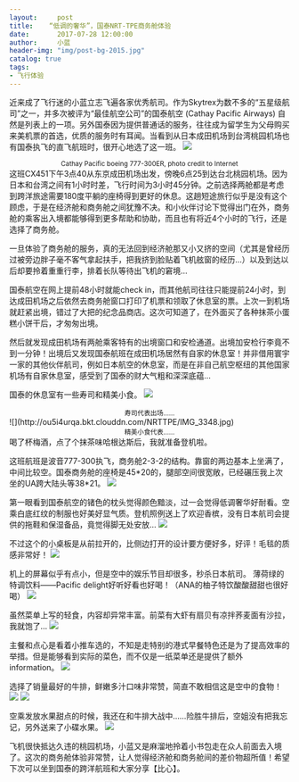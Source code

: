 ```yaml
---
layout:     post
title:    “低调的奢华”，国泰NRT-TPE商务舱体验
date:       2017-07-28 12:00:00
author:     小蓝
header-img: "img/post-bg-2015.jpg"
catalog: true
tags:
- 飞行体验
---
```


近来成了飞行迷的小蓝立志飞遍各家优秀航司。作为Skytrex为数不多的“五星级航司”之一，并多次被评为“最佳航空公司”的国泰航空 (Cathay Pacific Airways) 自然是列表上的一项。另外国泰因为提供普通话的服务，往往成为留学生为父母购买来美机票的首选，优质的服务时有耳闻。当看到从日本成田机场到台湾桃园机场也有国泰执飞的直飞航班时，很开心地选了这一班。
![](http://ou5i4urqa.bkt.clouddn.com/NRTTPE/FullSizeRender%2059.jpg)


<center><small>Cathay Pacific boeing 777-300ER, photo credit to Internet</small></center>
这班CX451下午3点40从东京成田机场出发，傍晚6点25到达台北桃园机场。因为日本和台湾之间有1小时时差，飞行时间为3小时45分钟。之前选择两舱都是考虑到跨洋旅途需要180度平躺的座椅得到更好的休息。这趟短途旅行似乎是没有这个顾虑，于是在经济舱和商务舱之间犹豫不决。和小伙伴讨论下觉得出门在外，商务舱的乘客出入境都能够得到更多帮助和协助，而且也有将近4个小时的飞行，还是选择了商务舱。

一旦体验了商务舱的服务，真的无法回到经济舱那又小又挤的空间（尤其是曾经历过被旁边胖子毫不客气拿起扶手，把我挤到脸贴着飞机舷窗的经历…）以及到达以后却要拎着重重行李，排着长队等待出飞机的窘境…

国泰航空在网上提前48小时就能check in，而其他航司往往只能提前24小时，到达成田机场之后依然去商务舱窗口打印了机票和领取了休息室的票。上次一到机场就赶紧出境，错过了大把的纪念品商店。这次可知道了，在外面买了各种抹茶小蛋糕小饼干后，才匆匆出境。

然后就发现成田机场有两舱乘客特有的出境窗口和安检通道。出境加安检行李竟不到一分钟！出境后又发现国泰航班在成田机场居然有自家的休息室！并非借用寰宇一家的其他伙伴航司，例如日本航空的休息室，而是在非自己航空枢纽的其他国家机场有自家休息室，感受到了国泰的财大气粗和深深底蕴…

国泰的休息室有一些寿司和精美小食。
![](http://ou5i4urqa.bkt.clouddn.com/NRTTPE/IMG_3349.jpg)


<center><small>寿司代表出场……</small></center>
![](http://ou5i4urqa.bkt.clouddn.com/NRTTPE/IMG_3348.jpg)


<center><small>精美小食代表……</small></center>
喝了杯梅酒，点了个抹茶味哈根达斯后，我就准备登机啦。

这班航班是波音777-300执飞，商务舱2-3-2的结构。靠窗的两边基本上坐满了，中间比较空。国泰商务舱的座椅是45\*20的，腿部空间很宽敞，已经碾压我上次坐的UA跨大陆头等38\*21。
![](http://ou5i4urqa.bkt.clouddn.com/NRTTPE/IMG_36EECBB67E43-1.jpg)



第一眼看到国泰航空的锗色的枕头觉得颜色黯淡，过一会觉得低调奢华好耐看。空乘白底红纹的制服也好美好显气质。登机照例送上了欢迎香槟，没有日本航司会提供的拖鞋和保湿备品，竟觉得脚无处安放…
![](http://ou5i4urqa.bkt.clouddn.com/NRTTPE/FullSizeRender%2056.jpg)



不过这个的小桌板是从前拉开的，比侧边打开的设计要方便好多，好评！毛毯的质感非常好！
![](http://ou5i4urqa.bkt.clouddn.com/NRTTPE/IMG_8A7F629C39ED-1.jpg)



机上的屏幕似乎有点小，但是空中的娱乐节目却很多，秒杀日本航司。 薄荷绿的特调饮料——Pacific delight好听好看也好喝！（ANA的柚子特饮酸酸甜甜也很好喝）
![](http://ou5i4urqa.bkt.clouddn.com/NRTTPE/IMG_CC9F32E174C1-1.jpg)



虽然菜单上写的轻食，内容却异常丰富。前菜有大虾有扇贝有凉拌荞麦面有沙拉，我就饱了…
![](http://ou5i4urqa.bkt.clouddn.com/NRTTPE/FullSizeRender%2057.jpg)



主餐和点心是看着小推车选的，不知是走特别的港式早餐特色还是为了提高效率的举措。但是能够看到实际的菜色，而不仅是一纸菜单还是提供了额外information。
![](http://ou5i4urqa.bkt.clouddn.com/NRTTPE/IMG_3382.jpg)



选择了销量最好的牛排，鲜嫩多汁口味非常赞，简直不敢相信这是空中的食物！
![](http://ou5i4urqa.bkt.clouddn.com/NRTTPE/IMG_4448.jpg)
![](http://ou5i4urqa.bkt.clouddn.com/NRTTPE/IMG_1B415A49118A-1.jpg)





空乘发放水果甜点的时候，我还在和牛排大战中……险胜牛排后，空姐没有把我忘记，另外送来了小碟水果。
![](http://ou5i4urqa.bkt.clouddn.com/NRTTPE/IMG_3385.jpg)



飞机很快抵达久违的桃园机场，小蓝又是麻溜地拎着小书包走在众人前面去入境了。这次的商务舱体验非常赞，让人觉得经济舱和商务舱间的差价物超所值！希望下次可以坐到国泰的跨洋航班和大家分享【比心】。





